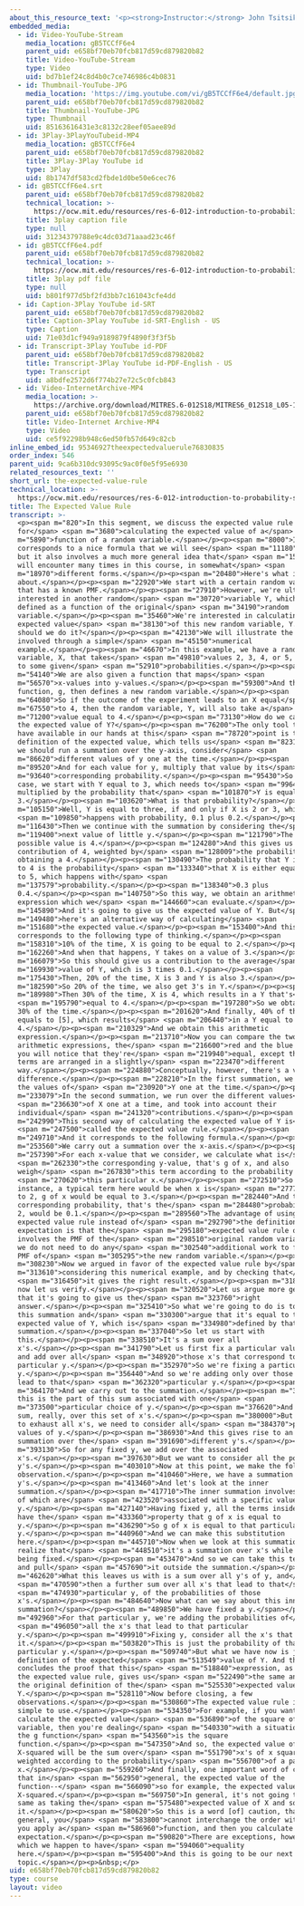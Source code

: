 ```yaml
---
about_this_resource_text: '<p><strong>Instructor:</strong> John Tsitsiklis</p>'
embedded_media:
  - id: Video-YouTube-Stream
    media_location: gB5TCCfF6e4
    parent_uid: e658bf70eb70fcb817d59cd879820b82
    title: Video-YouTube-Stream
    type: Video
    uid: bd7b1ef24c8d4b0c7ce746986c4b0831
  - id: Thumbnail-YouTube-JPG
    media_location: 'https://img.youtube.com/vi/gB5TCCfF6e4/default.jpg'
    parent_uid: e658bf70eb70fcb817d59cd879820b82
    title: Thumbnail-YouTube-JPG
    type: Thumbnail
    uid: 85163616431e3c8132c28eef05aee89d
  - id: 3Play-3PlayYouTubeid-MP4
    media_location: gB5TCCfF6e4
    parent_uid: e658bf70eb70fcb817d59cd879820b82
    title: 3Play-3Play YouTube id
    type: 3Play
    uid: 8b1747df583cd2fbde1d0be50e6cec76
  - id: gB5TCCfF6e4.srt
    parent_uid: e658bf70eb70fcb817d59cd879820b82
    technical_location: >-
      https://ocw.mit.edu/resources/res-6-012-introduction-to-probability-spring-2018/part-i-the-fundamentals/the-expected-value-rule/gB5TCCfF6e4.srt
    title: 3play caption file
    type: null
    uid: 31234379788e9c4dc03d71aaad23c46f
  - id: gB5TCCfF6e4.pdf
    parent_uid: e658bf70eb70fcb817d59cd879820b82
    technical_location: >-
      https://ocw.mit.edu/resources/res-6-012-introduction-to-probability-spring-2018/part-i-the-fundamentals/the-expected-value-rule/gB5TCCfF6e4.pdf
    title: 3play pdf file
    type: null
    uid: b801f977d5bf2fd3bb7c161043cfe4dd
  - id: Caption-3Play YouTube id-SRT
    parent_uid: e658bf70eb70fcb817d59cd879820b82
    title: Caption-3Play YouTube id-SRT-English - US
    type: Caption
    uid: 71e03d1cf949a9189879f4890f3f3f5b
  - id: Transcript-3Play YouTube id-PDF
    parent_uid: e658bf70eb70fcb817d59cd879820b82
    title: Transcript-3Play YouTube id-PDF-English - US
    type: Transcript
    uid: a8bdfe2572d6f774b27e72c5c0fcb843
  - id: Video-InternetArchive-MP4
    media_location: >-
      https://archive.org/download/MITRES.6-012S18/MITRES6_012S18_L05-10_300k.mp4
    parent_uid: e658bf70eb70fcb817d59cd879820b82
    title: Video-Internet Archive-MP4
    type: Video
    uid: ce5f92298b948c6ed50fb57d649c82cb
inline_embed_id: 95346927theexpectedvaluerule76830835
order_index: 546
parent_uid: 9ca6b310dc93095c9ac0f0e5f95e6930
related_resources_text: ''
short_url: the-expected-value-rule
technical_location: >-
  https://ocw.mit.edu/resources/res-6-012-introduction-to-probability-spring-2018/part-i-the-fundamentals/the-expected-value-rule
title: The Expected Value Rule
transcript: >-
  <p><span m="820">In this segment, we discuss the expected value rule
  for</span> <span m="3680">calculating the expected value of a</span> <span
  m="5890">function of a random variable.</span></p><p><span m="8000">It
  corresponds to a nice formula that we will see</span> <span m="11180">shortly,
  but it also involves a much more general idea that</span> <span m="15220">we
  will encounter many times in this course, in somewhat</span> <span
  m="18970">different forms.</span></p><p><span m="20480">Here's what it is all
  about.</span></p><p><span m="22920">We start with a certain random variable
  that has a known PMF.</span></p><p><span m="27910">However, we're ultimately
  interested in another random</span> <span m="30720">variable Y, which is
  defined as a function of the original</span> <span m="34190">random
  variable.</span></p><p><span m="35460">We're interested in calculating the
  expected value</span> <span m="38130">of this new random variable, Y. How
  should we do it?</span></p><p><span m="42130">We will illustrate the ideas
  involved through a simple</span> <span m="45150">numerical
  example.</span></p><p><span m="46670">In this example, we have a random
  variable, X, that takes</span> <span m="49810">values 2, 3, 4, or 5, according
  to some given</span> <span m="52910">probabilities.</span></p><p><span
  m="54140">We are also given a function that maps</span> <span
  m="56570">x-values into y-values.</span></p><p><span m="59300">And this
  function, g, then defines a new random variable.</span></p><p><span
  m="64080">So if the outcome of the experiment leads to an X equal</span> <span
  m="67550">to 4, then the random variable, Y, will also take a</span> <span
  m="71200">value equal to 4.</span></p><p><span m="73130">How do we calculate
  the expected value of Y?</span></p><p><span m="76200">The only tool that we
  have available in our hands at this</span> <span m="78720">point is the
  definition of the expected value, which tells us</span> <span m="82310">that
  we should run a summation over the y-axis, consider</span> <span
  m="86620">different values of y one at the time.</span></p><p><span
  m="89520">And for each value for y, multiply that value by its</span> <span
  m="93640">corresponding probability.</span></p><p><span m="95430">So in this
  case, we start with Y equal to 3, which needs to</span> <span m="99640">be
  multiplied by the probability that</span> <span m="101870">Y is equal to
  3.</span></p><p><span m="103620">What is that probability?</span></p><p><span
  m="105150">Well, Y is equal to three, if and only if X is 2 or 3, which</span>
  <span m="109850">happens with probability, 0.1 plus 0.2.</span></p><p><span
  m="116430">Then we continue with the summation by considering the</span> <span
  m="119400">next value of little y.</span></p><p><span m="121790">The next
  possible value is 4.</span></p><p><span m="124280">And this gives us a
  contribution of 4, weighted by</span> <span m="128009">the probability of
  obtaining a 4.</span></p><p><span m="130490">The probability that Y is equal
  to 4 is the probability</span> <span m="133340">that X is either equal to 4 or
  to 5, which happens with</span> <span
  m="137579">probability.</span></p><p><span m="138340">0.3 plus
  0.4.</span></p><p><span m="140750">So this way, we obtain an arithmetic
  expression which we</span> <span m="144660">can evaluate.</span></p><p><span
  m="145890">And it's going to give us the expected value of Y. But</span> <span
  m="149480">here's an alternative way of calculating</span> <span
  m="151680">the expected value.</span></p><p><span m="153400">And this
  corresponds to the following type of thinking.</span></p><p><span
  m="158310">10% of the time, X is going to be equal to 2.</span></p><p><span
  m="162260">And when that happens, Y takes on a value of 3.</span></p><p><span
  m="166079">So this should give us a contribution to the average</span> <span
  m="169930">value of Y, which is 3 times 0.1.</span></p><p><span
  m="175430">Then, 20% of the time, X is 3 and Y is also 3.</span></p><p><span
  m="182590">So 20% of the time, we also get 3's in Y.</span></p><p><span
  m="189980">Then 30% of the time, X is 4, which results in a Y that's</span>
  <span m="195790">equal to 4.</span></p><p><span m="197280">So we obtain a 4
  30% of the time.</span></p><p><span m="201620">And finally, 40% of the time, X
  equals to [5], which results</span> <span m="206440">in a Y equal to
  4.</span></p><p><span m="210329">And we obtain this arithmetic
  expression.</span></p><p><span m="213710">Now you can compare the two
  arithmetic expressions, the</span> <span m="216600">red and the blue one, and
  you will notice that they're</span> <span m="219940">equal, except that the
  terms are arranged in a slightly</span> <span m="223470">different
  way.</span></p><p><span m="224880">Conceptually, however, there's a very big
  difference.</span></p><p><span m="228210">In the first summation, we run over
  the values of</span> <span m="230920">Y one at the time.</span></p><p><span
  m="233079">In the second summation, we run over the different values</span>
  <span m="236630">of X one at a time, and took into account their
  individual</span> <span m="241320">contributions.</span></p><p><span
  m="242990">This second way of calculating the expected value of Y is</span>
  <span m="247500">called the expected value rule.</span></p><p><span
  m="249710">And it corresponds to the following formula.</span></p><p><span
  m="253560">We carry out a summation over the x-axis.</span></p><p><span
  m="257390">For each x-value that we consider, we calculate what is</span>
  <span m="262330">the corresponding y-value, that's g of x, and also
  weigh</span> <span m="267830">this term according to the probability of</span>
  <span m="270620">this particular x.</span></p><p><span m="272510">So for
  instance, a typical term here would be when x is</span> <span m="277710">equal
  to 2, g of x would be equal to 3.</span></p><p><span m="282440">And the
  corresponding probability, that's the</span> <span m="284480">probability of a
  2, would be 0.1.</span></p><p><span m="289560">The advantage of using the
  expected value rule instead of</span> <span m="292790">the definition of the
  expectation is that the</span> <span m="295180">expected value rule only
  involves the PMF of the</span> <span m="298510">original random variable, so
  we do not need to do any</span> <span m="302540">additional work to find the
  PMF of</span> <span m="305295">the new random variable.</span></p><p><span
  m="308230">Now we argued in favor of the expected value rule by</span> <span
  m="313610">considering this numerical example, and by checking that</span>
  <span m="316450">it gives the right result.</span></p><p><span m="318730">But
  now let us verify.</span></p><p><span m="320520">Let us argue more generally
  that it's going to give us the</span> <span m="323760">right
  answer.</span></p><p><span m="325410">So what we're going to do is to take
  this summation and</span> <span m="330300">argue that it's equal to the
  expected value of Y, which is</span> <span m="334980">defined by that
  summation.</span></p><p><span m="337040">So let us start with
  this.</span></p><p><span m="338510">It's a sum over all
  x's.</span></p><p><span m="341790">Let us first fix a particular value of y,
  and add over all</span> <span m="348920">those x's that correspond to that
  particular y.</span></p><p><span m="352970">So we're fixing a particular
  y.</span></p><p><span m="356440">And so we're adding only over those x's that
  lead to that</span> <span m="362320">particular y.</span></p><p><span
  m="364170">And we carry out to the summation.</span></p><p><span m="369680">So
  this is the part of this sum associated with one</span> <span
  m="373500">particular choice of y.</span></p><p><span m="376620">And it's a
  sum, really, over this set of x's.</span></p><p><span m="380000">But in order
  to exhaust all x's, we need to consider all</span> <span m="384370">possible
  values of y.</span></p><p><span m="386930">And this gives rise to an outer
  summation over the</span> <span m="391690">different y's.</span></p><p><span
  m="393130">So for any fixed y, we add over the associated
  x's.</span></p><p><span m="397630">But we want to consider all the possible
  y's.</span></p><p><span m="403010">Now at this point, we make the following
  observation.</span></p><p><span m="410460">Here, we have a summation over
  y's.</span></p><p><span m="413460">And let's look at the inner
  summation.</span></p><p><span m="417710">The inner summation involves x's, all
  of which are</span> <span m="423520">associated with a specific value of
  y.</span></p><p><span m="427140">Having fixed y, all the terms inside this sum
  have the</span> <span m="433360">property that g of x is equal to
  y.</span></p><p><span m="436290">So g of x is equal to that particular
  y.</span></p><p><span m="440960">And we can make this substitution
  here.</span></p><p><span m="445710">Now when we look at this summation, we now
  realize that</span> <span m="448510">it's a summation over x's while y is
  being fixed.</span></p><p><span m="453470">And so we can take this term of y
  and pull</span> <span m="457690">it outside the summation.</span></p><p><span
  m="462620">What this leaves us with is a sum over all y's of y, and</span>
  <span m="470590">then a further sum over all x's that lead to that</span>
  <span m="474930">particular y, of the probabilities of those
  x's.</span></p><p><span m="484640">Now what can we say about this inner
  summation?</span></p><p><span m="489850">We have fixed a y.</span></p><p><span
  m="492960">For that particular y, we're adding the probabilities of</span>
  <span m="496050">all the x's that lead to that particular
  y.</span></p><p><span m="499910">Fixing y, consider all the x's that lead to
  it.</span></p><p><span m="503820">This is just the probability of that
  particular y.</span></p><p><span m="509740">But what we have now is just the
  definition of the expected</span> <span m="513549">value of Y. And this
  concludes the proof that this</span> <span m="518840">expression, as given by
  the expected value rule, gives us</span> <span m="522490">the same answer as
  the original definition of the</span> <span m="525530">expected value of
  Y.</span></p><p><span m="528110">Now before closing, a few
  observations.</span></p><p><span m="530860">The expected value rule is really
  simple to use.</span></p><p><span m="534350">For example, if you want to
  calculate the expected value</span> <span m="536890">of the square of a random
  variable, then you're dealing</span> <span m="540330">with a situation where
  the g function</span> <span m="543560">is the square
  function.</span></p><p><span m="547350">And so, the expected value of
  X-squared will be the sum over</span> <span m="551790">x's of x squared
  weighted according to the probability</span> <span m="556700">of a particular
  x.</span></p><p><span m="559260">And finally, one important word of caution,
  that in</span> <span m="562950">general, the expected value of the
  function--</span> <span m="566090">so for example, the expected value of
  X-squared.</span></p><p><span m="569750">In general, it's not going to be the
  same as taking the</span> <span m="575480">expected value of X and squaring
  it.</span></p><p><span m="580620">So this is a word [of] caution, that in
  general, you</span> <span m="583800">cannot interchange the order with which
  you apply a</span> <span m="586960">function, and then you calculate
  expectation.</span></p><p><span m="590820">There are exceptions, however, in
  which we happen to have</span> <span m="594060">equality
  here.</span></p><p><span m="595400">And this is going to be our next
  topic.</span></p><p>&nbsp;</p>
uid: e658bf70eb70fcb817d59cd879820b82
type: course
layout: video
---
```

